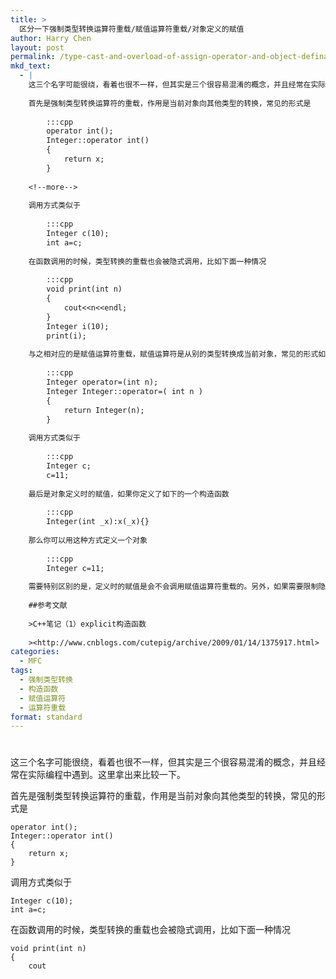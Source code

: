 ```yaml
---
title: >
  区分一下强制类型转换运算符重载/赋值运算符重载/对象定义的赋值
author: Harry Chen
layout: post
permalink: /type-cast-and-overload-of-assign-operator-and-object-defination/
mkd_text:
  - |
    这三个名字可能很绕，看着也很不一样，但其实是三个很容易混淆的概念，并且经常在实际编程中遇到。这里拿出来比较一下。
    
    首先是强制类型转换运算符的重载，作用是当前对象向其他类型的转换，常见的形式是
    
    	:::cpp
    	operator int();
    	Integer::operator int()
    	{
    		return x;
    	}
    
    <!--more-->
    
    调用方式类似于
    
    	:::cpp
    	Integer c(10);
    	int a=c;
    
    在函数调用的时候，类型转换的重载也会被隐式调用，比如下面一种情况
    
    	:::cpp
    	void print(int n)
    	{
    		cout<<n<<endl;
    	}
    	Integer i(10);
    	print(i);
    
    与之相对应的是赋值运算符重载，赋值运算符是从别的类型转换成当前对象，常见的形式如下：
    
    	:::cpp
    	Integer operator=(int n);
    	Integer Integer::operator=( int n )
    	{
    		return Integer(n);
    	}
    
    调用方式类似于
    
    	:::cpp
    	Integer c;
    	c=11;
    
    最后是对象定义时的赋值，如果你定义了如下的一个构造函数
    
    	:::cpp
    	Integer(int _x):x(_x){}
    
    那么你可以用这种方式定义一个对象
    
    	:::cpp
    	Integer c=11;
    
    需要特别区别的是，定义时的赋值是会不会调用赋值运算符重载的。另外，如果需要限制隐式类型转换，可以使用explicit关键字，见参考文献[1].
    
    ##参考文献
    
    >C++笔记（1）explicit构造函数
    
    ><http://www.cnblogs.com/cutepig/archive/2009/01/14/1375917.html>
categories:
  - MFC
tags:
  - 强制类型转换
  - 构造函数
  - 赋值运算符
  - 运算符重载
format: standard
---
```

# 

这三个名字可能很绕，看着也很不一样，但其实是三个很容易混淆的概念，并且经常在实际编程中遇到。这里拿出来比较一下。

首先是强制类型转换运算符的重载，作用是当前对象向其他类型的转换，常见的形式是


    operator int();
    Integer::operator int()
    {
        return x;
    }


调用方式类似于


    Integer c(10);
    int a=c;


在函数调用的时候，类型转换的重载也会被隐式调用，比如下面一种情况


    void print(int n)
    {
        cout